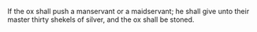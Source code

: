 If the ox shall push a manservant or a maidservant; he shall give unto their master thirty shekels of silver, and the ox shall be stoned.
